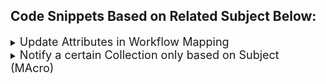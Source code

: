 ## Code Snippets Based on Related Subject Below: 


<details>
<summary> <font size="4"> Update Attributes in Workflow Mapping </font> 
</summary>

```vb 
[MappingSet]
MappingAttribute=~9YMdeRRdInwI[Organizational Process Status]  
Mapping1=~9WMdiSRdIT(I[Organizational Process Status 1 - Update in Progress],~TWMd57RdILdF[Update in Progress] 
Mapping2=~9WMdiSRdIT(I[Organizational Process Status 1 - Update in Progress],~TWMd57RdILdF[Update in Progress]   
```
</details>



<details>
<summary> <font size="4"> Notify a certain Collection only based on Subject (MAcro) </font> 
</summary>

```vb 
    'First Set action to send notificationn and in recepients use :
        ' [@Macro=~Yc3Yinv)Yrs2[Head of BU as Recipient],Function=LocateHeadofBU@]
    ' Head of BU as Recepient Macro Implementation
Option Explicit
Function LocateHeadofBU (workflowStatusInstance As MegaObject) As MegaCollection

	Dim mgRoot : Set mgRoot = workflowStatusInstance.getRoot
	Dim workflowInstanceBase: Set workflowInstanceBase= workflowStatusInstance.getCollection("~txc2pUYqJjKD[Workflow Instance Base]").item(1)
	Dim Wfsubject: Set Wfsubject = workflowInstanceBase.getCollection("~rvc2AGYqJXdC[Subject]").item(1)
	Dim subject: Set subject = mgRoot.getObjectFromId(Wfsubject.getID)

	Dim owner
	Set owner = subject.getCollection("~dh27ejV)YDD3[Org-Process Owner]").item(1)

if owner.exists then 
	Dim company,HeadofBU
	Set company = owner.getCollection("~pGAOnKt)YH09[Company]").item(1)

	if company.exists then
		Set HeadofBU = company.getCollection("~pMiU4He)YHDU[Head of BU]")
		Set LocateHeadofBU = HeadofBU
	End if 

End if 
End Function
```
</details>